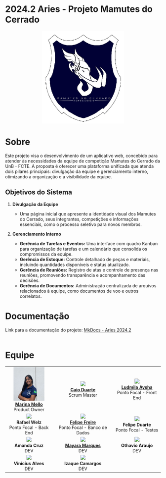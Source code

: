 # 2024.2 Aries - Projeto Mamutes do Cerrado

<p align="center">
  <img src="./docs/view/img/logoMamutes.PNG" height='300px' style={{ display: 'block', margin: 'auto', marginTop: '100px' }} />
</p>

# Sobre

Este projeto visa o desenvolvimento de um aplicativo web, concebido para atender às necessidades da equipe de competição Mamutes do Cerrado da UnB - FCTE. A proposta é oferecer uma plataforma unificada que atenda dois pilares principais: divulgação da equipe e gerenciamento interno, otimizando a organização e a visibilidade da equipe.

## Objetivos do Sistema

1. **Divulgação da Equipe**
   - Uma página inicial que apresente a identidade visual dos Mamutes do Cerrado, seus integrantes, competições e informações essenciais, como o processo seletivo para novos membros.

2. **Gerenciamento Interno**
   - **Gerência de Tarefas e Eventos:** Uma interface com quadro Kanban para organização de tarefas e um calendário que consolida os compromissos da equipe.
   - **Gerência de Estoque:** Controle detalhado de peças e materiais, incluindo quantidades disponíveis e status atualizado.
   - **Gerência de Reuniões:** Registro de atas e controle de presença nas reuniões, promovendo transparência e acompanhamento das decisões.
   - **Gerência de Documentos:** Administração centralizada de arquivos relacionados à equipe, como documentos de voo e outros correlatos.

# Documentação

Link para a documentação do projeto: [MkDocs - Aries 2024.2](https://fga0138-mds-ajax.github.io/2024.2-Aries/) <br><br>

# Equipe

<table align="center">
  <tr>
    <td align="center">
      <img src="./docs/view/img/marinaMello.jpeg" width=100><br>
      <b><a href="https://www.linkedin.com/in/marina-mello-1a679a312/">Marina Mello</a></b><br>
      Product Owner
    </td>
    <td align="center">
      <img src="https://avatars.githubusercontent.com/u/134105981?v=4" width=100><br>
      <b><a href="https://github.com/caioduart3">Caio Duarte</a></b><br>
      Scrum Master
    </td>
    <td align="center">
      <img src="https://avatars.githubusercontent.com/u/91512745?v=4" width=100><br>
      <b><a href="https://github.com/ludmilaaysha">Ludmila Aysha</a></b><br>
      Ponto Focal - Front End
    </td>
  </tr>
  <tr>
    <td align="center">
      <img src="https://avatars.githubusercontent.com/u/179030119?" width=100><br>
      <b>Rafael Welz</b><br>
      Ponto Focal - Back End
    </td>
    <td align="center">
      <img src="https://avatars.githubusercontent.com/u/62055315?v=4" width=100><br>
      <b><a href="https://github.com/FelipeFreire-gf">Felipe Freire</a></b><br>
      Ponto Focal - Banco de Dados
    </td>
    <td align="center">
      <img src="https://avatars.githubusercontent.com/u/173021374?v=4" width=100><br>
      <b>Felipe Duarte</b><br>
      Ponto Focal - Testes
    </td>
  </tr>
  <tr>
    <td align="center">
      <img src="https://avatars.githubusercontent.com/u/128251768?v=4" width=100><br>
      <b>Amanda Cruz</b><br>
      DEV
    </td>
    <td align="center">
      <img src="https://avatars.githubusercontent.com/u/144369305?v=4" width=100><br>
      <b><a href="https://github.com/maymarquee">Mayara Marques</a></b><br>
      DEV
    </td>
    <td align="center">
      <img src="https://avatars.githubusercontent.com/u/149620306?v=4" width=100><br>
      <b>Othavio Araujo</b><br>
      DEV
    </td>
  </tr>
  <tr>
    <td align="center">
      <img src="https://avatars.githubusercontent.com/u/69173517?v=4" width=100><br>
      <b>Vinicíus Alves</b><br>
      DEV
    </td>
    <td align="center">
      <img src="https://avatars.githubusercontent.com/u/145882190?v=4" width=100><br>
      <b>Izaque Camargos</b><br>
      DEV
    </td>
  </tr>
</table>

